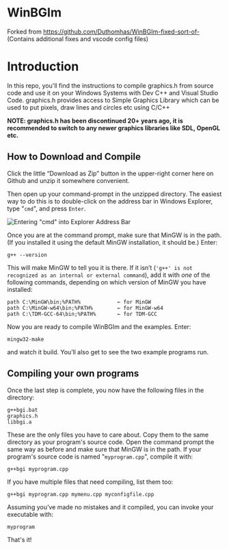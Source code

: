 # WinBGIm

Forked from https://github.com/Duthomhas/WinBGIm-fixed-sort-of-
(Contains additional fixes and vscode config files)

# Introduction

In this repo, you'll find the instructions to compile graphics.h from source code and use it on your Windows Systems with Dev C++ and Visual Studio Code. graphics.h provides access to Simple Graphics Library which can be used to put pixels, draw lines and circles etc using C/C++

**NOTE: graphics.h has been discontinued 20+ years ago, it is recommended to switch to any newer graphics libraries like SDL, OpenGL etc.**

## How to Download and Compile

Click the little “Download as Zip” button in the upper-right corner here on 
Github and unzip it somewhere convenient.

Then open up your command-prompt in the unzipped directory. The easiest way 
to do this is to double-click on the address bar in Windows Explorer, type 
"`cmd`", and press `Enter`.

  ![Entering "cmd" into Explorer Address Bar](images/howto-open-cmd.gif)

Once you are at the command prompt, make sure that MinGW is in the path. (If 
you installed it using the default MinGW installation, it should be.) Enter:

    g++ --version
   
This will make MinGW to tell you it is there. If it isn’t 
(`'g++' is not recognized as an internal or external command`), add it with 
_one_ of the following commands, depending on which version of MinGW you have 
installed:

    path C:\MinGW\bin;%PATH%            ← for MinGW
    path C:\MinGW-w64\bin;%PATH%        ← for MinGW-w64
    path C:\TDM-GCC-64\bin;%PATH%       ← for TDM-GCC

Now you are ready to compile WinBGIm and the examples. Enter:

    mingw32-make

and watch it build. You’ll also get to see the two example programs run.

## Compiling your own programs

Once the last step is complete, you now have the following files in the
directory:

    g++bgi.bat
    graphics.h
    libbgi.a

These are the only files you have to care about. Copy them to the same
directory as your program's source code. Open the command prompt the
same way as before and make sure that MinGW is in the path. If your program's
source code is named "`myprogram.cpp`", compile it with:

    g++bgi myprogram.cpp

If you have multiple files that need compiling, list them too:

    g++bgi myprogram.cpp mymenu.cpp myconfigfile.cpp

Assuming you’ve made no mistakes and it compiled, you can invoke your 
executable with:

    myprogram

That's it!
